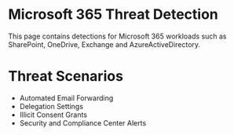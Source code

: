 # Microsoft 365 Threat Detection

This page contains detections for Microsoft 365 workloads such as SharePoint, OneDrive, Exchange and AzureActiveDirectory.


# Threat Scenarios

- Automated Email Forwarding
- Delegation Settings
- Illicit Consent Grants
- Security and Compliance Center Alerts